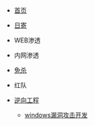 <!-- _navbar.md -->
* [首页](README.md)
  
* [日寄](ggnote/README.md "Ak1noneko的小屋")

* WEB渗透

* 内网渗透

* [免杀](av_bypass/README.md)

* 红队

* [逆向工程](reverse_engine/README.md)
  * [windows漏洞攻击开发](/reverse_engine/windows_exploit/README.md)